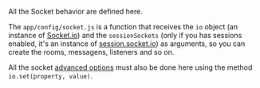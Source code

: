 All the Socket behavior are defined here.

The `app/config/socket.js` is a function that receives the `io` object (an instance of [Socket.io](http://socket.io/)) and the `sessionSockets` (only if you has sessions enabled, it's an instance of [session.socket.io](https://github.com/wcamarao/session.socket.io)) as arguments, so you can create the rooms, messagens, listeners and so on.

All the socket [advanced options](https://github.com/LearnBoost/Socket.IO/wiki/Configuring-Socket.IO) must also be done here using the method `io.set(property, value)`.